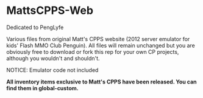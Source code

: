 # MattsCPPS-Web
Dedicated to PengLyfe

Various files from original Matt's CPPS website (2012 server emulator for kids' Flash MMO Club Penguin). All files will remain unchanged but you are obviously free to download or fork this rep for your own CP projects, although you wouldn't and shouldn't. 

NOTICE: Emulator code not included

**All inventory items exclusive to Matt's CPPS have been released. You can find them in global-custom.**
